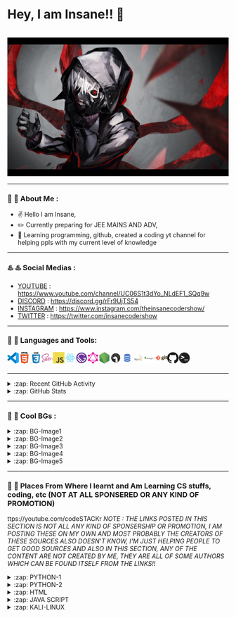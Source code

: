 # Hey, I am Insane!! :wave:	

</br>

<img src="header-image.jpg">
</br>

---

### :metal:	:metal: About Me :
* :v:	         Hello I am Insane,
* :pencil2:	   Currently preparing for JEE MAINS AND ADV,
* :blue_heart:	Learning programming, github, created a coding yt channel for helping ppls with my current level of knowledge  


---



### :hotsprings: :hotsprings: Social Medias :
* [YOUTUBE] : https://www.youtube.com/channel/UC06S1t3dYo_NLdEF1_SQq9w
* [DISCORD] : https://discord.gg/rFr9UjTS54
* [INSTAGRAM] : https://www.instagram.com/theinsanecodershow/
* [TWITTER] : https://twitter.com/insanecodershow


---

### :scroll:	:scroll:	Languages and Tools:

[<img align="left" alt="Visual Studio Code" width="26px" src="https://raw.githubusercontent.com/github/explore/80688e429a7d4ef2fca1e82350fe8e3517d3494d/topics/visual-studio-code/visual-studio-code.png" />][webdevplaylist]
[<img align="left" alt="HTML5" width="26px" src="https://raw.githubusercontent.com/github/explore/80688e429a7d4ef2fca1e82350fe8e3517d3494d/topics/html/html.png" />][webdevplaylist]
[<img align="left" alt="CSS3" width="26px" src="https://raw.githubusercontent.com/github/explore/80688e429a7d4ef2fca1e82350fe8e3517d3494d/topics/css/css.png" />][cssplaylist]
[<img align="left" alt="Sass" width="26px" src="https://raw.githubusercontent.com/github/explore/80688e429a7d4ef2fca1e82350fe8e3517d3494d/topics/sass/sass.png" />][cssplaylist]
[<img align="left" alt="JavaScript" width="26px" src="https://raw.githubusercontent.com/github/explore/80688e429a7d4ef2fca1e82350fe8e3517d3494d/topics/javascript/javascript.png" />][jsplaylist]
[<img align="left" alt="React" width="26px" src="https://raw.githubusercontent.com/github/explore/80688e429a7d4ef2fca1e82350fe8e3517d3494d/topics/react/react.png" />][reactplaylist]
[<img align="left" alt="Gatsby" width="26px" src="https://raw.githubusercontent.com/github/explore/e94815998e4e0713912fed477a1f346ec04c3da2/topics/gatsby/gatsby.png" />][webdevplaylist]
[<img align="left" alt="GraphQL" width="26px" src="https://raw.githubusercontent.com/github/explore/80688e429a7d4ef2fca1e82350fe8e3517d3494d/topics/graphql/graphql.png" />][webdevplaylist]
[<img align="left" alt="Node.js" width="26px" src="https://raw.githubusercontent.com/github/explore/80688e429a7d4ef2fca1e82350fe8e3517d3494d/topics/nodejs/nodejs.png" />][webdevplaylist]
[<img align="left" alt="Deno" width="26px" src="https://raw.githubusercontent.com/github/explore/361e2821e2dea67711cde99c9c40ed357061cf27/topics/deno/deno.png" />][webdevplaylist]
[<img align="left" alt="SQL" width="26px" src="https://raw.githubusercontent.com/github/explore/80688e429a7d4ef2fca1e82350fe8e3517d3494d/topics/sql/sql.png" />][webdevplaylist]
[<img align="left" alt="MySQL" width="26px" src="https://raw.githubusercontent.com/github/explore/80688e429a7d4ef2fca1e82350fe8e3517d3494d/topics/mysql/mysql.png" />][webdevplaylist]
[<img align="left" alt="MongoDB" width="26px" src="https://raw.githubusercontent.com/github/explore/80688e429a7d4ef2fca1e82350fe8e3517d3494d/topics/mongodb/mongodb.png" />][webdevplaylist]
[<img align="left" alt="Git" width="26px" src="https://raw.githubusercontent.com/github/explore/80688e429a7d4ef2fca1e82350fe8e3517d3494d/topics/git/git.png" />][webdevplaylist]
[<img align="left" alt="GitHub" width="26px" src="https://raw.githubusercontent.com/github/explore/78df643247d429f6cc873026c0622819ad797942/topics/github/github.png" />][webdevplaylist]
[<img align="left" alt="Terminal" width="26px" src="https://raw.githubusercontent.com/github/explore/80688e429a7d4ef2fca1e82350fe8e3517d3494d/topics/terminal/terminal.png" />][webdevplaylist]

</br>
</br>

---

<details>
  <summary>:zap: Recent GitHub Activity</summary>
  
<!--START_SECTION:activity-->
UHMM NOT MUCH TO DISPLAY RN xD
<!--END_SECTION:activity-->

</details>

<details>
  <summary>:zap: GitHub Stats</summary>

<!--   <img align="left" alt="codeSTACKr's GitHub Stats" src="https://github-readme-stats.codestackr.vercel.app/api?username=codeSTACKr&show_icons=true&hide_border=true" /> -->
  [![Anurag's GitHub stats](https://github-readme-stats.vercel.app/api?username=1909INSANE)](https://github.com/anuraghazra/github-readme-stats)


</details>


<!-- ### Stats -->
<!-- [![Anurag's GitHub stats](https://github-readme-stats.vercel.app/api?username=1909INSANE)](https://github.com/anuraghazra/github-readme-stats) -->

---

### :ocean:	:ocean:	Cool BGs :

<details>
  <summary>:zap: BG-Image1</summary>
    <img src="bg-image1.jpg">
</details>

<details>
  <summary>:zap: BG-Image2</summary>
    <img src="bg-image2.jpg">
</details>

<details>
  <summary>:zap: BG-Image3</summary>
    <img src="bg-image3.jpg">
</details>

<details>
  <summary>:zap: BG-Image4</summary>
    <img src="bg-image4.jpg">
</details>

<details>https://twitter.com/insanecodershow
  <summary>:zap: BG-Image5</summary>
    <img src="bg-image5.jpg">
</details>

---

### :satellite:	:satellite:	Places From Where I learnt and Am Learning CS stuffs, coding, etc (NOT AT ALL SPONSERED OR ANY KIND OF PROMOTION)
ttps://youtube.com/codeSTACKr
*NOTE : THE LINKS POSTED IN THIS SECTION IS NOT ALL ANY KIND OF SPONSERSHIP OR PROMOTION, I AM POSTING THESE ON MY OWN AND MOST PROBABLY THE CREATORS OF THESE SOURCES ALSO DOESN'T KNOW, I'M JUST HELPING PEOPLE TO GET GOOD SOURCES AND ALSO IN THIS SECTION, ANY OF THE CONTENT ARE NOT CREATED BY ME, THEY ARE ALL OF SOME AUTHORS WHICH CAN BE FOUND ITSELF FROM THE LINKS!!*

<details>
  <summary>:zap: PYTHON-1</summary>
   Link : https://youtube.com/playlist?list=PLwgFb6VsUj_lQTpQKDtLXKXElQychT_2j </br>
   Content : Python Course </br>
   Platform : YouTube </br>
   Author : Harshit vashisth </br>
   Language : Hindi </br>
   Type : Video Lectures (with assignments, excersices, etc)
   Price : Free
</details>

<details>
  <summary>:zap: PYTHON-2</summary>
   Search (in udemy) : Complete Python Developer in 2021: Zero to Mastery </br>
   Content : Python </br>
   Platform : Udemy </br>
   Author: Andrei Neagoie</br>
   Language : English </br>
   Type : Video Lectures (with assignments, excersices, etc)
   Price : Paid (varies each week or month, however its cheap most of the time)
</details>


<details>
 <summary>:zap: HTML</summary>
   Link : https://youtube.com/playlist?list=PLwgFb6VsUj_mtXvKDupqdWB2JBiek8YPB </br>
   Content : Python Course </br>
   Platform : YouTube </br>
   Author : Harshit vashisth </br>
   Language : Hindi </br>
   Type : Video Lectures (with assignments, excersices, etc)
   Price : Free
</details>

<details>
 <summary>:zap: JAVA SCRIPT</summary>
   Link (part1) : https://youtu.be/chx9Rs41W6g </br>
   Link (part2) : https://youtu.be/Llsq1y-HWs4 </br>
   Content : Python Course </br>
   Platform : YouTube </br>
   Author : Harshit vashisth </br>
   Language : Hindi </br>
   Type : Video Lectures (with assignments, excersices, etc)
   Price : Free
</details>

<details>
  <summary>:zap: KALI-LINUX</summary>
   Link : Will Share </br>
   Content : </br>
   Platform : Official Kali-Linux WebSite --> https://www.kali.org </br>
   Author : Kali-Linux (https://twitter.com/insanecodershowMost Probably)
   Language : English (written docs)
   Type : Written Docs
   Price : Free
</details>


[YOUTUBE]: https://www.youtube.com/channel/UC06S1t3dYo_NLdEF1_SQq9w
[DISCORD]: https://discord.gg/rFr9UjTS54
[INSTAGRAM]: https://www.instagram.com/theinsanecodershow/
[FACEBOOK]: null
[TWITTER]: https://twitter.com/insanecodershow
[website]: https://codeSTACKr.com
[course]: http://vsCodeHero.com
[twitter]: https://twitter.com/codeSTACKr
[youtube]: https://www.youtube.com/channel/UC06S1t3dYo_NLdEF1_SQq9w
[instagram]: https://instagram.com/codeSTACKr
[linkedin]: https://linkedin.com/in/codeSTACKr
[webdevplaylist]: https://www.youtube.com/playlist?list=PLkwxH9e_vrAJ0WbEsFA9W3I1W-g_BTsbt
[jsplaylist]: https://www.youtube.com/playlist?list=PLkwxH9e_vrALRJKu7wfXby3MKeflhTu6B
[cssplaylist]: https://www.youtube.com/playlist?list=PLkwxH9e_vrALSdvZuEh6gqQdmDoDIoqz4
[reactplaylist]: https://www.youtube.com/playlist?list=PLkwxH9e_vrAK4TdffpxKY3QGyHCpxFcQ0
